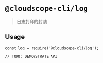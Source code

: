 # `@cloudscope-cli/log`

> 日志打印的封装

## Usage

```
const log = require('@cloudscope-cli/log');

// TODO: DEMONSTRATE API
```
